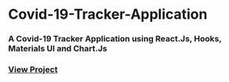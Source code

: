 # Covid-19-Tracker-Application
### A Covid-19 Tracker Application using React.Js, Hooks, Materials UI and Chart.Js

### [View Project](https://5faa162ddfb7001791b176a1--beerwithstraw-covid-19-track-app.netlify.app/)
